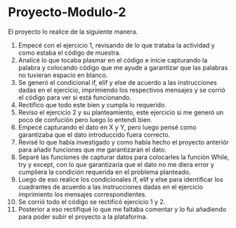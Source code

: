 # Proyecto-Modulo-2
El proyecto lo realice de la siguiente manera.
1. Empecé con el ejercicio 1, revisando de lo que trataba la actividad y como estaba el código de muestra.
2. Analicé lo que tocaba plasmar en el código e inicie capturando la palabra y colocando código que me ayude a garantizar que las palabras no tuvieran espacio en blanco.
3. Se generó el condicional if, elif y else de acuerdo a las instrucciones dadas en el ejercicio, imprimiendo los respectivos mensajes y se corrió el código para ver si está funcionando.
4. Rectifico que todo este bien y cumpla lo requerido.
5. Reviso el ejercicio 2 y su planteamiento, este ejercicio si me generó un poco de confución pero luego lo entendí bien.
6. Empecé capturando el dato en X y Y, pero luego pensé como garantizaba que el dato introduccido fuera correcto.
7. Revisé lo que había investigado y como había hecho el proyecto anteriór para añadir funciones que me garantizaran el dato.
8. Separé las funciones de capturar datos para colocarles la función While, try y except, con lo que garantizaría que el dato no me diera error y cumpliera la condición requerida en el problema planteado.
9. Luego de eso realice los condicionales if, elif y else para identificar los cuadrantes de acuerdo a las instrucciones dadas en el ejercicio imprimiento los mensajes correspondientes.
10. Se corrió todo el código se rectificó ejercicio 1 y 2.
11. Posterior a eso rectifiqué lo que me faltaba comentar y lo fui añadiendo para poder subir el proyecto a la plataforma.
